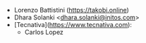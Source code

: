 - Lorenzo Battistini (<https://takobi.online>)
- Dhara Solanki \<<dhara.solanki@initos.com>\>
- \[Tecnativa\](<https://www.tecnativa.com>):
  - Carlos Lopez
